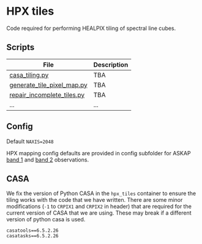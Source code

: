 # HPX tiles

Code required for performing HEALPIX tiling of spectral line cubes.

## Scripts

| File | Description |
| --- | --- |
| [casa_tiling.py](casa_tiling.py) |  TBA |
| [generate_tile_pixel_map.py](generate_tile_pixel_map.py) |  TBA |
| [repair_incomplete_tiles.py](repair_incomplete_tiles.py) |  TBA |
| ... | ... |

## Config

Default `NAXIS=2048`

HPX mapping config defaults are provided in config subfolder for ASKAP [band 1](config/hpx_tile_config_band1.json) and [band 2](config/hpx_tile_config_band2.json) observations.

## CASA

We fix the version of Python CASA in the `hpx_tiles` container to ensure the tiling works with the code that we have written. There are some minor modifications (`-1` to `CRPIX1` and `CRPIX2` in header) that are required for the current version of CASA that we are using. These may break if a different version of python casa is used.

```
casatools==6.5.2.26
casatasks==6.5.2.26
```

